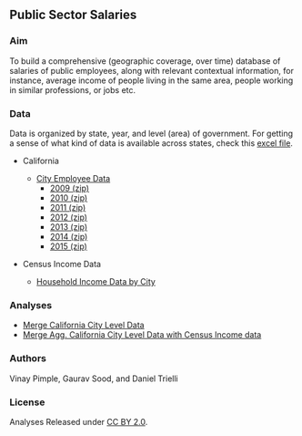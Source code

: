 ## Public Sector Salaries

### Aim 

To build a comprehensive (geographic coverage, over time) database of salaries of public employees, along with relevant contextual information, for instance, average income of people living in the same area, people working in similar professions, or jobs etc.  

### Data

Data is organized by state, year, and level (area) of government. For getting a sense of what kind of data is available across states, check this [excel file](sources_for_salaries.xlsx).

* California
    - [City Employee Data](data/ca/readme.md)
        + [2009 (zip)](data/ca/2009/city.zip)
        + [2010 (zip)](data/ca/2010/city.zip)
        + [2011 (zip)](data/ca/2011/city.zip)
        + [2012 (zip)](data/ca/2012/city.zip)
        + [2013 (zip)](data/ca/2013/city.zip)
        + [2014 (zip)](data/ca/2014/city.zip)
        + [2015 (zip)](data/ca/2015/city.zip)

* Census Income Data
    - [Household Income Data by City](data/census/hh_income_city.csv)

### Analyses

* [Merge California City Level Data](scripts/01_ca_city_merge.R)
* [Merge Agg. California City Level Data with Census Income data](scripts/02_agg_ca_city_census.R)

### Authors 

Vinay Pimple, Gaurav Sood, and Daniel Trielli

### License

Analyses Released under [CC BY 2.0](https://creativecommons.org/licenses/by/2.0/). 
